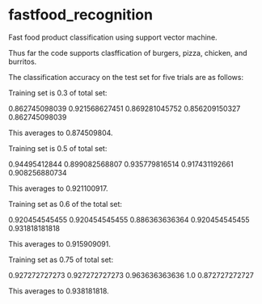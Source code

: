 # fastfood_recognition
Fast food product classification using support vector machine.

Thus far the code supports clasffication of burgers, pizza, chicken, and burritos.

The classification accuracy on the test set for five trials are as follows:

Training set is 0.3 of total set:

0.862745098039
0.921568627451
0.869281045752
0.856209150327
0.862745098039

This averages to 0.874509804.

Training set is 0.5 of total set:

0.94495412844
0.899082568807
0.935779816514
0.917431192661
0.908256880734

This averages to 0.921100917.

Training set as 0.6 of the total set:

0.920454545455
0.920454545455
0.886363636364
0.920454545455
0.931818181818

This averages to 0.915909091.

Training set as 0.75 of total set:

0.927272727273
0.927272727273
0.963636363636
1.0
0.872727272727

This averages to 0.938181818.